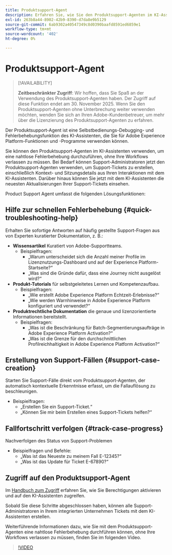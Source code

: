 ```yaml
---
title: Produktsupport-Agent
description: Erfahren Sie, wie Sie den Produktsupport-Agenten im KI-Assistenten verwenden können, um die Fehlerbehebung und den Prozess der Einreichung von Support-Tickets für Kunden zu optimieren.
exl-id: 263b8a44-8902-42b9-8390-d7da8e9b5129
source-git-commit: 6ab9302a40547349c8d0390baafd8591ed6859e1
workflow-type: tm+mt
source-wordcount: '402'
ht-degree: 0%

---
```


# Produktsupport-Agent

>[!AVAILABILITY]
>
>**Zeitbeschränkter Zugriff**: Wir hoffen, dass Sie Spaß an der Verwendung des Produktsupport-Agenten haben. Der Zugriff auf diese Funktion endet am 30. November 2025. Wenn Sie den Produktsupport-Agenten ohne Unterbrechung weiter verwenden möchten, wenden Sie sich an Ihren Adobe-Kundenbetreuer, um mehr über die Lizenzierung des Produktsupport-Agenten zu erfahren.

Der Produktsupport-Agent ist eine Selbstbedienungs-Debugging- und Fehlerbehebungsfunktion des KI-Assistenten, die Sie für Adobe Experience Platform-Funktionen und -Programme verwenden können.

Sie können den Produktsupport-Agenten im KI-Assistenten verwenden, um eine nahtlose Fehlerbehebung durchzuführen, ohne Ihre Workflows verlassen zu müssen. Bei Bedarf können Support-Administratoren jetzt den Produktsupport-Agenten verwenden, um Support-Tickets zu erstellen, einschließlich Kontext- und Sitzungsdetails aus Ihren Interaktionen mit dem KI-Assistenten. Darüber hinaus können Sie jetzt mit dem KI-Assistenten die neuesten Aktualisierungen Ihrer Support-Tickets einsehen.

Product Support Agent umfasst die folgenden Lösungsfunktionen:

## Hilfe zur schnellen Fehlerbehebung {#quick-troubleshooting-help}

Erhalten Sie sofortige Antworten auf häufig gestellte Support-Fragen aus von Experten kuratierter Dokumentation, z. B.:

* **Wissensartikel** Kuratiert von Adobe-Supportteams.
   * Beispielfragen:
      * „Warum unterscheidet sich die Anzahl meiner Profile im Lizenznutzungs-Dashboard und auf der Experience Platform-Startseite?“
      * „Was sind die Gründe dafür, dass eine Journey nicht ausgelöst wird?“
* **Produkt-Tutorials** für selbstgeleitetes Lernen und Kompetenzaufbau.
   * Beispielfragen:
      * „Wie erstellt Adobe Experience Platform Echtzeit-Erlebnisse?“
      * „Wie werden Warnhinweise in Adobe Experience Platform konfiguriert und verwendet?“
* **Produktrechtliche Dokumentation** die genaue und lizenzorientierte Informationen bereitstellt.
   * Beispielfragen:
      * „Was ist die Beschränkung für Batch-Segmentierungsaufträge in Adobe Experience Platform Activation?“
      * „Was ist die Grenze für den durchschnittlichen Profilreichhaltigkeit in Adobe Experience Platform Activation?“

## Erstellung von Support-Fällen {#support-case-creation}

Starten Sie Support-Fälle direkt vom Produktsupport-Agenten, der automatisch kontextuelle Erkenntnisse erfasst, um die Fallauflösung zu beschleunigen.

* Beispielfragen:
   * „Erstellen Sie ein Support-Ticket.“
   * „Können Sie mir beim Erstellen eines Support-Tickets helfen?“

## Fallfortschritt verfolgen {#track-case-progress}

Nachverfolgen des Status von Support-Problemen

* Beispielfragen und Befehle:
   * „Was ist das Neueste zu meinem Fall E-12345?“
   * „Was ist das Update für Ticket E-67890?“

## Zugriff auf den Produktsupport-Agent

Im [Handbuch zum Zugriff](../access.md) erfahren Sie, wie Sie Berechtigungen aktivieren und auf den KI-Assistenten zugreifen.

Sobald Sie diese Schritte abgeschlossen haben, können alle Support-Administratoren in Ihrem integrierten Unternehmen Tickets mit dem KI-Assistenten erstellen.

Weiterführende Informationen dazu, wie Sie mit dem Produktsupport-Agenten eine nahtlose Fehlerbehebung durchführen können, ohne Ihre Workflows verlassen zu müssen, finden Sie im folgenden Video.

>[!VIDEO](https://video.tv.adobe.com/v/3443192?learn=on&captions=ger)

